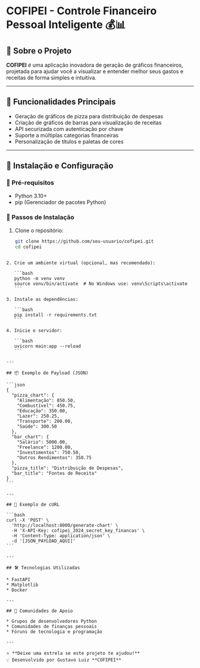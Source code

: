 # COFIPEI - Controle Financeiro Pessoal Inteligente 💰📊

## 🌟 Sobre o Projeto
**COFIPEI** é uma aplicação inovadora de geração de gráficos financeiros, projetada para ajudar você a visualizar e entender melhor seus gastos e receitas de forma simples e intuitiva.

---

## 🎯 Funcionalidades Principais
- Geração de gráficos de pizza para distribuição de despesas  
- Criação de gráficos de barras para visualização de receitas  
- API securizada com autenticação por chave  
- Suporte a múltiplas categorias financeiras  
- Personalização de títulos e paletas de cores  

---

## 🚀 Instalação e Configuração

### 🔹 Pré-requisitos
- Python 3.10+  
- pip (Gerenciador de pacotes Python)  

### 🔹 Passos de Instalação
1. Clone o repositório:
   ```bash
   git clone https://github.com/seu-usuario/cofipei.git
   cd cofipei
````

2. Crie um ambiente virtual (opcional, mas recomendado):

   ```bash
   python -m venv venv
   source venv/bin/activate  # No Windows use: venv\Scripts\activate
   ```

3. Instale as dependências:

   ```bash
   pip install -r requirements.txt
   ```

4. Inicie o servidor:

   ```bash
   uvicorn main:app --reload
   ```

---

## 📦 Exemplo de Payload (JSON)

```json
{
  "pizza_chart": {
    "Alimentação": 850.50,
    "Combustível": 450.75,
    "Educação": 350.00,
    "Lazer": 250.25,
    "Transporte": 200.00,
    "Saúde": 300.50
  },
  "bar_chart": {
    "Salário": 5000.00,
    "Freelance": 1200.00,
    "Investimentos": 750.50,
    "Outros Rendimentos": 350.75
  },
  "pizza_title": "Distribuição de Despesas",
  "bar_title": "Fontes de Receita"
}
```

---

## 🔗 Exemplo de cURL

```bash
curl -X 'POST' \
  'http://localhost:8000/generate-chart' \
  -H 'X-API-Key: cofipei_2024_secret_key_financas' \
  -H 'Content-Type: application/json' \
  -d '[JSON_PAYLOAD_AQUI]'
```

---

## 🛠 Tecnologias Utilizadas

* FastAPI
* Matplotlib
* Docker

---

## 👥 Comunidades de Apoio

* Grupos de desenvolvedores Python
* Comunidades de finanças pessoais
* Fóruns de tecnologia e programação

---

⭐ **Deixe uma estrela se este projeto te ajudou!**
💡 Desenvolvido por Gustavo Luiz **COFIPEI**
